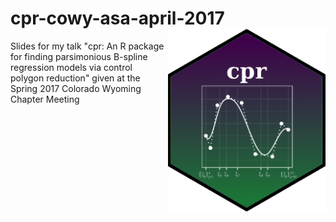 cpr-cowy-asa-april-2017 <img src="cpr-hex.png" width="50%" height="50%" align="right">
=================================================================================

Slides for my talk "cpr: An R package for finding parsimonious B-spline
regression models via control polygon reduction" given at the Spring 2017
Colorado Wyoming Chapter Meeting
